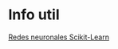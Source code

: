# Info util
[Redes neuronales Scikit-Learn](https://scikit-learn.org/stable/modules/neural_networks_supervised.html)
